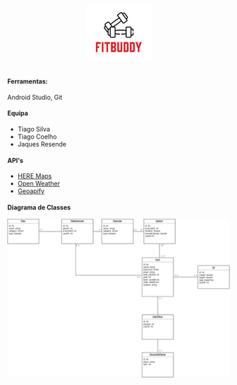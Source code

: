 <div align="center">
  <img src="https://github.com/jaques214/fit-buddy/blob/master/app/src/main/res/drawable/logo_cmu.PNG" width="150" height="auto"> 
</div>

#

#### **Ferramentas:**
Android Studio, Git

#### **Equipa**

- Tiago Silva
- Tiago Coelho
- Jaques Resende

#### API's

- [HERE Maps][map]
- [Open Weather][weather]
- [Geoapify][geoapify]

[map]: https://developer.here.com/documentation/android-sdk-explore/
[weather]: https://openweathermap.org/current
[geoapify]: https://apidocs.geoapify.com/#docs

#### **Diagrama de Classes**

<img src="https://github.com/jaques214/fit-buddy/blob/master/Documentos/Diagrama_classes.jpg">

